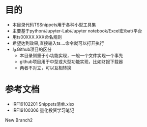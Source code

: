 # 目的

- 本目录代码TSSnippets用于各种小型工具集
- 主要基于python/Jupyter-Lab/Jupyter notebook/Excel宏/bat/平台
- 用ts00XXX.XXX命名规则
- 希望达到效果,直接输入ts....命令就可以打开执行
- 与Github项目的区分
  - 本目录侧重于小功能实现，一般一个文件实现一个事先
  - github项目用于中型或大型功能实现，比如财报下载器
  - 两者不对立，可以互相转换

# 参考文档

- IRF19102201 Snippets清单.xlsx
- IRF19100306 量化投资学习笔记


New Branch2